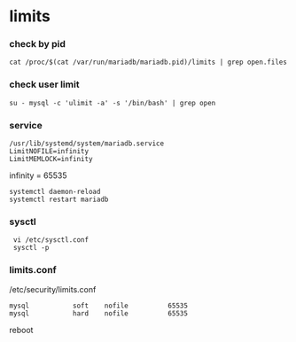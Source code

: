 limits
======
### check by pid
    cat /proc/$(cat /var/run/mariadb/mariadb.pid)/limits | grep open.files

### check user limit
    su - mysql -c 'ulimit -a' -s '/bin/bash' | grep open

### service
    /usr/lib/systemd/system/mariadb.service
    LimitNOFILE=infinity
    LimitMEMLOCK=infinity

infinity = 65535

    systemctl daemon-reload
    systemctl restart mariadb
 
 ### sysctl
     vi /etc/sysctl.conf
     sysctl -p
 
 ### limits.conf
 
/etc/security/limits.conf

    mysql           soft    nofile          65535
    mysql           hard    nofile          65535

reboot